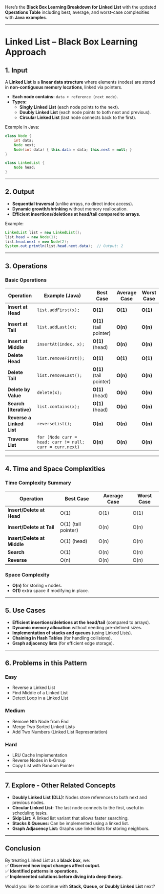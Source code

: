 Here’s the **Black Box Learning Breakdown for Linked List** with the updated **Operations Table** including best, average, and worst-case complexities with **Java examples**.

---

# **Linked List – Black Box Learning Approach**

## **1. Input**

A **Linked List** is a **linear data structure** where elements (nodes) are stored in **non-contiguous memory locations**, linked via pointers.

- **Each node contains:** `data + reference (next node)`.
- **Types:**
    - **Singly Linked List** (each node points to the next).
    - **Doubly Linked List** (each node points to both next and previous).
    - **Circular Linked List** (last node connects back to the first).

Example in Java:

```java
class Node {
    int data;
    Node next;
    Node(int data) { this.data = data; this.next = null; }
}

class LinkedList {
    Node head;
}
```

---

## **2. Output**

- **Sequential traversal** (unlike arrays, no direct index access).
- **Dynamic growth/shrinking** without memory reallocation.
- **Efficient insertions/deletions at head/tail compared to arrays.**

Example:

```java
LinkedList list = new LinkedList();
list.head = new Node(1);
list.head.next = new Node(2);
System.out.println(list.head.next.data);  // Output: 2
```

---

## **3. Operations**

### **Basic Operations**

|Operation|Example (Java)|Best Case|Average Case|Worst Case|
|---|---|---|---|---|
|**Insert at Head**|`list.addFirst(x);`|**O(1)**|**O(1)**|**O(1)**|
|**Insert at Tail**|`list.addLast(x);`|**O(1)** (tail pointer)|**O(n)**|**O(n)**|
|**Insert at Middle**|`insertAt(index, x);`|**O(1)** (head)|**O(n)**|**O(n)**|
|**Delete Head**|`list.removeFirst();`|**O(1)**|**O(1)**|**O(1)**|
|**Delete Tail**|`list.removeLast();`|**O(1)** (tail pointer)|**O(n)**|**O(n)**|
|**Delete by Value**|`delete(x);`|**O(1)** (head)|**O(n)**|**O(n)**|
|**Search (Iterative)**|`list.contains(x);`|**O(1)** (head)|**O(n)**|**O(n)**|
|**Reverse a Linked List**|`reverseList();`|**O(n)**|**O(n)**|**O(n)**|
|**Traverse List**|`for (Node curr = head; curr != null; curr = curr.next)`|**O(n)**|**O(n)**|**O(n)**|

---

## **4. Time and Space Complexities**

### **Time Complexity Summary**

|Operation|Best Case|Average Case|Worst Case|
|---|---|---|---|
|**Insert/Delete at Head**|O(1)|O(1)|O(1)|
|**Insert/Delete at Tail**|O(1) (tail pointer)|O(n)|O(n)|
|**Insert/Delete at Middle**|O(1) (head)|O(n)|O(n)|
|**Search**|O(1)|O(n)|O(n)|
|**Reverse**|O(n)|O(n)|O(n)|

### **Space Complexity**

- **O(n)** for storing `n` nodes.
- **O(1)** extra space if modifying in place.

---

## **5. Use Cases**

- **Efficient insertions/deletions at the head/tail** (compared to arrays).
- **Dynamic memory allocation** without needing pre-defined sizes.
- **Implementation of stacks and queues** (using Linked Lists).
- **Chaining in Hash Tables** (for handling collisions).
- **Graph adjacency lists** (for efficient edge storage).

---

## **6. Problems in this Pattern**

### **Easy**

- Reverse a Linked List
- Find Middle of a Linked List
- Detect Loop in a Linked List

### **Medium**

- Remove Nth Node from End
- Merge Two Sorted Linked Lists
- Add Two Numbers (Linked List Representation)

### **Hard**

- LRU Cache Implementation
- Reverse Nodes in k-Group
- Copy List with Random Pointer

---

## **7. Explore - Other Related Concepts**

- **Doubly Linked List (DLL):** Nodes store references to both next and previous nodes.
- **Circular Linked List:** The last node connects to the first, useful in scheduling tasks.
- **Skip List:** A linked list variant that allows faster searching.
- **Stacks & Queues:** Can be implemented using a linked list.
- **Graph Adjacency List:** Graphs use linked lists for storing neighbors.

---

## **Conclusion**

By treating Linked List as a **black box**, we:  
✅ **Observed how input changes affect output.**  
✅ **Identified patterns in operations.**  
✅ **Implemented solutions before diving into deep theory.**

Would you like to continue with **Stack, Queue, or Doubly Linked List** next?